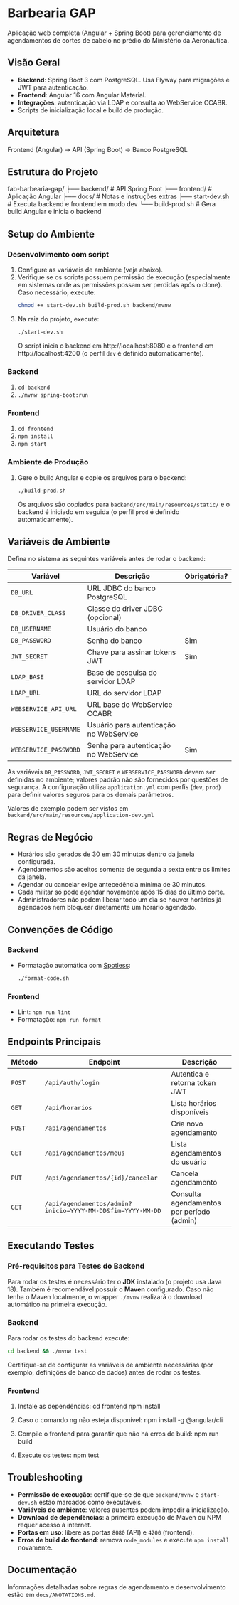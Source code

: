 # Barbearia GAP

Aplicação web completa (Angular + Spring Boot) para gerenciamento de
agendamentos de cortes de cabelo no prédio do Ministério da Aeronáutica.

## Visão Geral
- **Backend**: Spring Boot 3 com PostgreSQL. Usa Flyway para migrações e JWT
  para autenticação.
- **Frontend**: Angular 16 com Angular Material.
- **Integrações**: autenticação via LDAP e consulta ao WebService CCABR.
- Scripts de inicialização local e build de produção.

## Arquitetura
Frontend (Angular) → API (Spring Boot) → Banco PostgreSQL

## Estrutura do Projeto
fab-barbearia-gap/
├── backend/ # API Spring Boot
├── frontend/ # Aplicação Angular
├── docs/ # Notas e instruções extras
├── start-dev.sh # Executa backend e frontend em modo dev
└── build-prod.sh # Gera build Angular e inicia o backend


## Setup do Ambiente
### Desenvolvimento com script
1. Configure as variáveis de ambiente (veja abaixo).
2. Verifique se os scripts possuem permissão de execução (especialmente em
   sistemas onde as permissões possam ser perdidas após o clone). Caso
   necessário, execute:
   ```bash
   chmod +x start-dev.sh build-prod.sh backend/mvnw
   ```
3. Na raiz do projeto, execute:
   ```bash
   ./start-dev.sh
   ```
   O script inicia o backend em http://localhost:8080 e o frontend em http://localhost:4200
   (o perfil `dev` é definido automaticamente).

### Backend
1. `cd backend`
2. `./mvnw spring-boot:run`

### Frontend
1. `cd frontend`
2. `npm install`
3. `npm start`

### Ambiente de Produção
1. Gere o build Angular e copie os arquivos para o backend:
   ```bash
   ./build-prod.sh
   ```
   Os arquivos são copiados para `backend/src/main/resources/static/` e o backend é iniciado em seguida
   (o perfil `prod` é definido automaticamente).

## Variáveis de Ambiente
Defina no sistema as seguintes variáveis antes de rodar o backend:

| Variável              | Descrição                               | Obrigatória? |
| --------------------- | --------------------------------------- | ------------ |
| `DB_URL`              | URL JDBC do banco PostgreSQL            |              |
| `DB_DRIVER_CLASS`     | Classe do driver JDBC (opcional)        |              |
| `DB_USERNAME`         | Usuário do banco                        |              |
| `DB_PASSWORD`         | Senha do banco                          | Sim          |
| `JWT_SECRET`          | Chave para assinar tokens JWT           | Sim          |
| `LDAP_BASE`           | Base de pesquisa do servidor LDAP       |              |
| `LDAP_URL`            | URL do servidor LDAP                    |              |
| `WEBSERVICE_API_URL`  | URL base do WebService CCABR            |              |
| `WEBSERVICE_USERNAME` | Usuário para autenticação no WebService |              |
| `WEBSERVICE_PASSWORD` | Senha para autenticação no WebService   | Sim          |

As variáveis `DB_PASSWORD`, `JWT_SECRET` e `WEBSERVICE_PASSWORD` devem
ser definidas no ambiente; valores padrão não são fornecidos por
questões de segurança. A configuração utiliza `application.yml` com
perfis (`dev`, `prod`) para definir valores seguros para os demais
parâmetros.

Valores de exemplo podem ser vistos em
`backend/src/main/resources/application-dev.yml`

## Regras de Negócio
- Horários são gerados de 30 em 30 minutos dentro da janela configurada.
- Agendamentos são aceitos somente de segunda a sexta entre os limites da janela.
- Agendar ou cancelar exige antecedência mínima de 30 minutos.
- Cada militar só pode agendar novamente após 15 dias do último corte.
- Administradores não podem liberar todo um dia se houver horários já agendados nem bloquear diretamente um horário agendado.

## Convenções de Código
### Backend
- Formatação automática com [Spotless](https://github.com/diffplug/spotless):
  ```bash
  ./format-code.sh
  ```

### Frontend
- Lint: `npm run lint`
- Formatação: `npm run format`

## Endpoints Principais
| Método | Endpoint | Descrição |
| ------ | -------- | --------- |
| `POST` | `/api/auth/login` | Autentica e retorna token JWT |
| `GET` | `/api/horarios` | Lista horários disponíveis |
| `POST` | `/api/agendamentos` | Cria novo agendamento |
| `GET` | `/api/agendamentos/meus` | Lista agendamentos do usuário |
| `PUT` | `/api/agendamentos/{id}/cancelar` | Cancela agendamento |
| `GET` | `/api/agendamentos/admin?inicio=YYYY-MM-DD&fim=YYYY-MM-DD` | Consulta agendamentos por período (admin) |

## Executando Testes

### Pré-requisitos para Testes do Backend
Para rodar os testes é necessário ter o **JDK** instalado (o projeto usa Java 18).
Também é recomendável possuir o **Maven** configurado. Caso não tenha o Maven
localmente, o wrapper `./mvnw` realizará o download automático na primeira
execução.

### Backend
Para rodar os testes do backend execute:
```bash
cd backend && ./mvnw test
```
Certifique-se de configurar as variáveis de ambiente necessárias (por exemplo,
definições de banco de dados) antes de rodar os testes.

### Frontend
1. Instale as dependências:
    cd frontend
    npm install

2. Caso o comando ng não esteja disponível:
    npm install -g @angular/cli

3. Compile o frontend para garantir que não há erros de build:
    npm run build

4. Execute os testes:
    npm test

## Troubleshooting
- **Permissão de execução**: certifique-se de que `backend/mvnw` e `start-dev.sh` estão marcados como executáveis.
- **Variáveis de ambiente**: valores ausentes podem impedir a inicialização.
- **Download de dependências**: a primeira execução de Maven ou NPM requer acesso à internet.
- **Portas em uso**: libere as portas `8080` (API) e `4200` (frontend).
- **Erros de build do frontend**: remova `node_modules` e execute `npm install` novamente.

## Documentação
Informações detalhadas sobre regras de agendamento e desenvolvimento estão em `docs/ANOTATIONS.md`.
